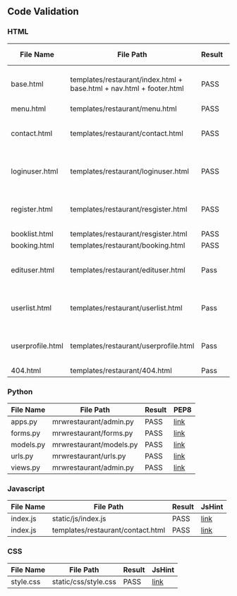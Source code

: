 ## Code Validation

### HTML
| File Name | File Path | Result | W3C | Comments | Corrected Issues |
|--|--|--|--|--|--|
| base.html | templates/restaurant/index.html + base.html + nav.html + footer.html | PASS | [link](docs/validation/Passbase.png) | See next link for corrected issues | [link](docs/validation/FailBase.png) |
| menu.html | templates/restaurant/menu.html | PASS | [link](docs/validation/Passmenu.png) | NA | NA |
| contact.html | templates/restaurant/contact.html | PASS | [link](docs/validation/Passcontact.png) | See next link for corrected issues | [link](docs/validation/FailContact.png) |
| loginuser.html | templates/restaurant/loginuser.html | PASS | [link](docs/validation/PassLogin.png) | See next link for corrected issues | [link](docs/validation/FailLogin.png) |
| register.html | templates/restaurant/resgister.html | PASS | [link](docs/validation/Pass%20Register.png) | See next link for corrected issues | [link](docs/validation/FailRegister.png) |
| booklist.html | templates/restaurant/resgister.html | PASS | [link](docs/validation/Booklist.png) | NA | NA |
| booking.html | templates/restaurant/booking.html | PASS | [link](docs/validation/PassBooking.png) | NA | NA |
| edituser.html | templates/restaurant/edituser.html | Pass | [link](docs/validation/PassEditUser.png) | See next link for corrected issues | [link](docs/validation/FailEditUser.png) |
| userlist.html | templates/restaurant/userlist.html | Pass | [link](docs/validation/PassUserlist.png) | See next link for corrected issues | [link](docs/validation/FailUserlist.png) |
| userprofile.html | templates/restaurant/userprofile.html | Pass | [link](docs/validation/PassUserProfile.png) | See next link for corrected issues | [link](docs/validation/FailUserProfile.png) |
| 404.html | templates/restaurant/404.html | Pass | [link](docs/validation/Pass404.png) | NA | NA |

### Python

| File Name | File Path | Result | PEP8 |
|--|--|--|--|
| apps.py | mrwrestaurant/admin.py | PASS | [link](docs/validation/app.py.png) |
| forms.py | mrwrestaurant/forms.py | PASS | [link](docs/validation/form.py.png) |
| models.py | mrwrestaurant/models.py | PASS | [link](docs/validation/models.py.png) |
| urls.py | mrwrestaurant/urls.py | PASS | [link](docs/validation/urls.py.png) |
| views.py | mrwrestaurant/admin.py | PASS | [link](docs/validation/views.py.png) |


### Javascript

| File Name | File Path | Result | JsHint |
|--|--|--|--|
| index.js | static/js/index.js | PASS | [link](docs/validation/index.js.png) |
| index.js | templates/restaurant/contact.html | PASS | [link](docs/validation/contact.html.png) |


### CSS

| File Name | File Path | Result | JsHint |
|--|--|--|--|
| style.css | static/css/style.css | PASS | [link](docs/validation/style.css.png) |






